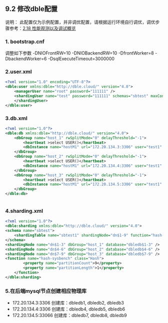 ## 9.2 修改dble配置

说明：
此配置仅为示例配置，并非调优配置，请根据运行环境自行调优，调优步骤参考：[2.18 性能观测以及调试概览](../2.Function/2.18_performance_observation.md)

### 1. bootstrap.cnf 
调整如下参数
-DNIOFrontRW=10
-DNIOBackendRW=10
-DfrontWorker=8
-DbackendWorker=6
-DsqlExecuteTimeout=3000000

### 2.user.xml

```xml
<?xml version="1.0" encoding="UTF-8"?>
<dble:user xmlns:dble="http://dble.cloud/" version="4.0">
    <managerUser name="root" password="111111" />
    <shardingUser name="test" password="111111" schemas="sbtest" maxCon="1000000">
    </shardingUser>
</dble:user>
```


### 3.db.xml 

```xml
<?xml version="1.0"?>
<dble:db xmlns:dble="http://dble.cloud/" version="4.0">
    <dbGroup name="host_1" rwSplitMode="0" delayThreshold="-1">
        <heartbeat >select USER()</heartbeat>
        <dbInstance name="hostM1" url="172.20.134.3:3306" user="test1" password="test1" maxCon="1000" minCon="100" primary="true"/>
    </dbGroup>
    <dbGroup name="host_2" rwSplitMode="0" delayThreshold="-1">
        <heartbeat >select USER()</heartbeat>
        <dbInstance name="hostM1" url="172.20.134.4:3306" user="test1" password="test1" maxCon="1000" minCon="100" primary="true"/>
    </dbGroup>
    <dbGroup name="host_3" rwSplitMode="0" delayThreshold="-1">
        <heartbeat >select USER()</heartbeat>
        <dbInstance name="hostM1" url="172.20.134.5:3306" user="test1" password="test1" maxCon="1000" minCon="100" primary="true"/>
    </dbGroup>
</dble:db>



```

### 4.sharding.xml

```xml
<?xml version="1.0"?>
<dble:sharding xmlns:dble="http://dble.cloud/" version="4.0">
<schema name="sbtest">
    <shardingTable name="sbtest1" shardingNode="dn$1-9" function="hash-sysbench" shardingColumn="id" />
</schema>
<shardingNode name="dn$1-3" dbGroup="host_1" database="dbledb$1-3" />
<shardingNode name="dn$4-6" dbGroup="host_2" database="dbledb$4-6" />
<shardingNode name="dn$7-9" dbGroup="host_3" database="dbledb$7-9" />
<function name="hash-sysbench" class="Hash">
        <property name="partitionCount">9</property>
        <property name="partitionLength">1</property>
    </function>
</dble:sharding>
```

### 5.在后端mysql节点创建相应物理库

+ 172.20.134.3:3306 创建库：dbledb1, dbledb2, dbledb3
+ 172.20.134.4:3306 创建库：dbledb4, dbledb5, dbledb6
+ 172.20.134.5:33066 创建库：dbledb7, dbledb8, dbledb9
